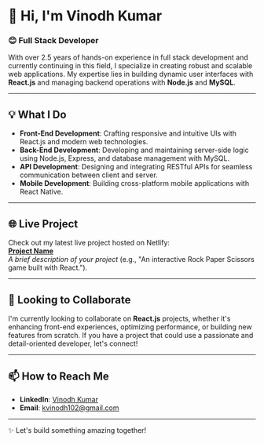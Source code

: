 # 👋 Hi, I'm Vinodh Kumar  

### 😊 Full Stack Developer  

With over 2.5 years of hands-on experience in full stack development and currently continuing in this field, I specialize in creating robust and scalable web applications. My expertise lies in building dynamic user interfaces with **React.js** and managing backend operations with **Node.js** and **MySQL**.  

---

## 💡 What I Do  

- **Front-End Development**: Crafting responsive and intuitive UIs with React.js and modern web technologies.  
- **Back-End Development**: Developing and maintaining server-side logic using Node.js, Express, and database management with MySQL.  
- **API Development**: Designing and integrating RESTful APIs for seamless communication between client and server.  
- **Mobile Development**: Building cross-platform mobile applications with React Native.  

---

## 🌐 Live Project  

Check out my latest live project hosted on Netlify:  
**[Project Name](https://yourprojectlink.netlify.app/)**  
_A brief description of your project_ (e.g., "An interactive Rock Paper Scissors game built with React.").  

---

## 💞️ Looking to Collaborate  

I'm currently looking to collaborate on **React.js** projects, whether it's enhancing front-end experiences, optimizing performance, or building new features from scratch. If you have a project that could use a passionate and detail-oriented developer, let's connect!  

---

## 📫 How to Reach Me  

- **LinkedIn**: [Vinodh Kumar](https://www.linkedin.com/in/vinodhkumar102/)  
- **Email**: [kvinodh102@gmail.com](mailto:kvinodh102@gmail.com)  

---

✨ Let's build something amazing together!
